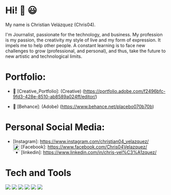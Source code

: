 # Hi! 👋 :smiley:

My name is Christian Velázquez (Chris04). 

I'm Journalist, passionate for the technology, and business. My profession is my passion, the creativity my style of live and my form of expression. It impels me to help other people. A constant learning is to face new challenges to grow (professional, and personal), and thus, take the future to new artistic and technological limits.

# Portfolio: 
- :art: [Creative_Portfolio]: (Creative) (https://portfolio.adobe.com/f2496bfc-9fd3-428e-8510-ab8589a024ff/editor/)<br>

- :gift: [Behance]: (Adobe) (https://www.behance.net/placebo070b70b)<br>

# Personal Social Media:

- [Instagram]:  https://www.instagram.com/christian04_velazquez/ <br>
  <a href="https://twitter.com/Chris_erik4">
  <img align="left" alt="Brijesh Dhanani | Twitter" width="22px" src="https://twitter.com/Chris_erik4" />
  </a>
- [Facebook]:   https://www.facebook.com/Chris04Velazquez/ <br>
- [linkedin]:   https://www.linkedin.com/in/chris-vel%C3%A1zquez/  <br>

# Tech and Tools
<img src = "https://img.shields.io/badge/-HTML5-E34F26?style=flat&logo=html5&logoColor=white"> <img src = "https://img.shields.io/badge/-CSS3-1572B6?style=flat&logo=css3&logoColor=white">
<img src="https://img.shields.io/badge/-JavaScript-eed718?style=flat&logo=javascript&logoColor=ffffff">
<img src="https://img.shields.io/badge/-Sass-cc6699?style=flat&logo=sass&logoColor=ffffff">
<img src="http://img.shields.io/badge/-Git-F1502F?style=flat&logo=git&logoColor=FFFFFF">
<img src="http://img.shields.io/badge/-Github-000000?style=flat&logo=github&logoColor=FFFFFF">


